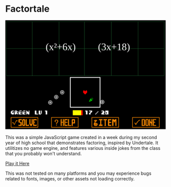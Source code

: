 # Factortale

![screenshot](.github/screenshot.png)

This was a simple JavaScript game created in a week during my second year of
high school that demonstrates factoring, inspired by Undertale. It utilitizes no
game engine, and features various inside jokes from the class that you probably
won't understand.

[Play it Here](https://richgrov.github.io/Factortale/)

This was not tested on many platforms and you may experience bugs related to
fonts, images, or other assets not loading correctly.
